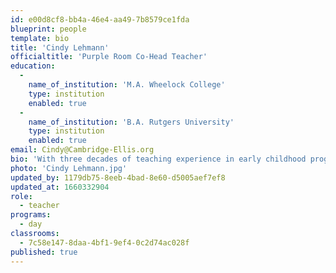 ```yaml
---
id: e00d8cf8-bb4a-46e4-aa49-7b8579ce1fda
blueprint: people
template: bio
title: 'Cindy Lehmann'
officialtitle: 'Purple Room Co-Head Teacher'
education:
  -
    name_of_institution: 'M.A. Wheelock College'
    type: institution
    enabled: true
  -
    name_of_institution: 'B.A. Rutgers University'
    type: institution
    enabled: true
email: Cindy@Cambridge-Ellis.org
bio: 'With three decades of teaching experience in early childhood programs, I was impressed with the quality of care and professionalism that I observed when I came to CES. I knew it was a place where I could continue to grow as an educator. I love working with the four and five year-olds as they explore and discover their world and share their thoughts and insights. Outside of work, I enjoy spending time with my husband and twin daughters. Together we bike, ski, hike, and revel in nature.'
photo: 'Cindy Lehmann.jpg'
updated_by: 1179db75-8eeb-4bad-8e60-d5005aef7ef8
updated_at: 1660332904
role:
  - teacher
programs:
  - day
classrooms:
  - 7c58e147-8daa-4bf1-9ef4-0c2d74ac028f
published: true
---
```

